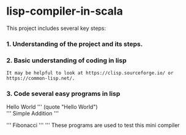 # lisp-compiler-in-scala
This project includes several key steps: 

### 1. Understanding of the project and its steps.
### 2. Basic understanding of coding in lisp
    It may be helpful to look at https://clisp.sourceforge.io/ or https://common-lisp.net/. 
### 3. Code several easy programs in lisp       
Hello World
    '''
    (quote "Hello World")    
    '''
Simple Addition
'''
    
'''
Fibonacci
'''
'''
These programs are used to test this mini compiler
